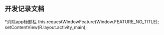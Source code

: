开发记录文档
--
*消除app标题栏
this.requestWindowFeature(Window.FEATURE_NO_TITLE);
setContentView(R.layout.activity_main);
